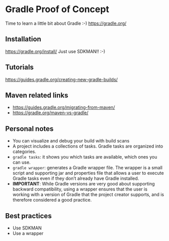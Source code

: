 # Gradle Proof of Concept
Time to learn a little bit about Gradle :-)
https://gradle.org/

## Installation
https://gradle.org/install/
Just use SDKMAN!! :-)


## Tutorials
https://guides.gradle.org/creating-new-gradle-builds/


## Maven related links
* https://guides.gradle.org/migrating-from-maven/
* https://gradle.org/maven-vs-gradle/


## Personal notes
* You can visualize and debug your build with build scans
* A project includes a collections of tasks. Gradle tasks are organized into categories.
* `gradle tasks`: it shows you which tasks are available, which ones you can use.
* `gradle wrapper`: generates a Gradle wrapper file. The wrapper is a small script and supporting jar and properties file that allows a user to execute Gradle tasks even if they don’t already have Gradle installed.
* **IMPORTANT**: While Gradle versions are very good about supporting backward compatibility, using a wrapper ensures that the user is working with a version of Gradle that the project creator supports, and is therefore considered a good practice.


## Best practices
* Use SDKMAN
* Use a wrapper
